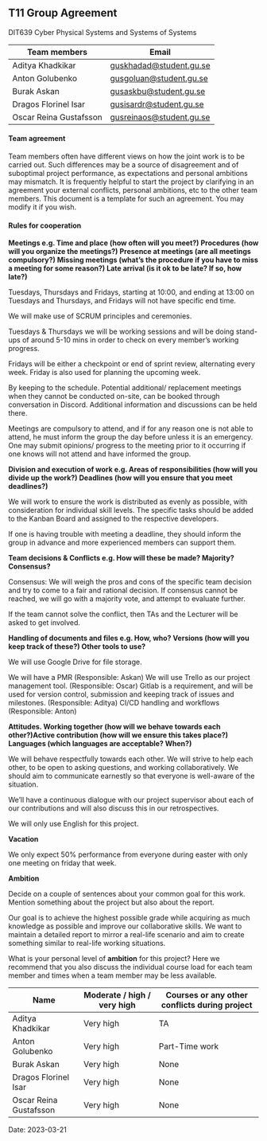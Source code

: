 ## T11 Group Agreement

DIT639 Cyber Physical Systems and Systems of Systems


| Team members | Email |
| ----------- | ----------- |
| Aditya Khadkikar | guskhadad@student.gu.se      |
| Anton Golubenko | gusgoluan@student.gu.se        |
| Burak Askan | gusaskbu@student.gu.se |
| Dragos Florinel Isar | gusisardr@student.gu.se |
| Oscar Reina Gustafsson | gusreinaos@student.gu.se |

#### Team agreement ####
Team members often have different views on how the joint work is to be carried out.  Such differences may be a source of disagreement and of suboptimal project performance, as expectations and personal ambitions may mismatch. It is frequently helpful to start the project by clarifying in an agreement your external conflicts, personal ambitions, etc to the other team members. This document is a template for such an agreement. You may modify it if you wish.	

#### Rules for cooperation ####

__Meetings e.g. Time and place (how often will you meet?)  Procedures (how will you organize the meetings?) Presence at meetings (are all meetings compulsory?) Missing meetings (what’s the procedure if you have to miss a meeting for some reason?) Late arrival (is it ok to be late? If so, how late?)__

Tuesdays, Thursdays and Fridays, starting at 10:00, and ending at 13:00 on Tuesdays and Thursdays, and Fridays will not have specific end time.

We will make use of SCRUM principles and ceremonies.

Tuesdays & Thursdays we will be working sessions and will be doing  stand-ups of around 5-10 mins in order to check on every member’s working progress.

Fridays will be either a checkpoint or end of sprint review, alternating every week. Friday is also used for planning the upcoming week.

By keeping to the schedule. Potential additional/ replacement meetings when they cannot be conducted on-site, can be booked through conversation in Discord. Additional information and discussions can be held there.

Meetings are compulsory to attend, and if for any reason one is not able to attend, he must inform the group the day before unless it is an emergency. One  may submit opinions/ progress to the meeting prior to it occurring if one knows will not attend and have informed the group.

**Division and execution of work e.g. Areas of responsibilities (how will you divide up the work?) Deadlines (how will you ensure that you meet deadlines?)**

We will work to ensure the work is distributed as evenly as possible, with consideration for individual skill levels. The specific tasks should be added to the Kanban Board and assigned to the respective developers.

If one is having trouble with meeting a deadline, they should inform the group in advance and more experienced members can support them.

**Team decisions & Conflicts e.g. How will these be made? Majority? Consensus?**

Consensus: We will weigh the pros and cons of the specific team decision and try to come to a fair and rational decision. 
If consensus cannot be reached, we will go with a majority vote, and attempt to evaluate further.

If the team cannot solve the conflict, then TAs and the Lecturer will be asked to get involved.

**Handling of documents and files e.g. How, who? Versions (how will you keep track of these?) Other tools to use?**

We will use Google Drive for file storage. 


We will have a PMR (Responsible: Askan)
We will use Trello as our project management tool. (Responsible: Oscar) 
Gitlab is a requirement, and will be used for version control, submission and keeping track of issues and milestones. (Responsible: Aditya)
CI/CD handling and workflows (Responsible: Anton)

**Attitudes. Working together (how will we behave towards each other?)Active contribution (how will we ensure this takes place?) Languages (which languages are acceptable? When?)**

We will behave respectfully towards each other. We will strive to help each other, to be open to asking questions, and working collaboratively. We should aim to communicate earnestly so that everyone is well-aware of the situation.

We’ll have a continuous dialogue with our project supervisor about each of our contributions and will also discuss this in our retrospectives.

We will only use English for this project.

**Vacation**

We only expect 50% performance from everyone during easter with only one meeting on friday that week.

**Ambition**

Decide on a couple of sentences about your common goal for this work. Mention something about the project but also about the report.

Our goal is to achieve the highest possible grade while acquiring as much knowledge as possible and improve our collaborative skills. We want to maintain a detailed report to mirror a real-life scenario and aim to create something similar to real-life working situations. 

What is your personal level of **ambition** for this project? Here we recommend that you also discuss the individual course load for each team member and times when a team member may be less available.

| Name | Moderate / high / very high | Courses or any other conflicts during project |
| ----------- | ----------- | ----------- |
| Aditya Khadkikar | Very high | TA |
| Anton Golubenko | Very high | Part-Time work |
| Burak Askan | Very high | None |
| Dragos Florinel Isar | Very high | None |
| Oscar Reina Gustafsson | Very high | None |

Date: 2023-03-21
